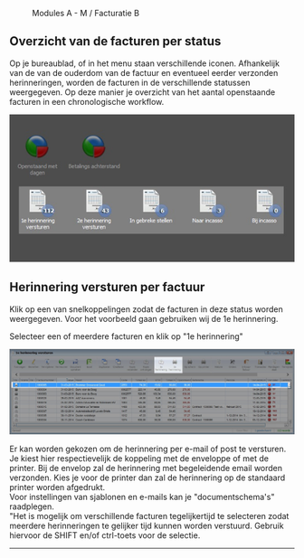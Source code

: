 <properties>
	<page>
		<title>Betalingsherinneringen versturen per status</title>
	</page>
	<menu>
		<position>Modules A - M / Facturatie </position> 
		<title>Herinnering per status</title>
		<sort>B</sort>
	</menu>
</properties>

## Overzicht van de facturen per status ##

Op je bureaublad, of in het menu staan verschillende iconen. Afhankelijk van de van de ouderdom van de factuur en eventueel eerder verzonden herinneringen, worden de facturen in de verschillende statussen weergegeven. Op deze manier je overzicht van het aantal openstaande facturen in een chronologische workflow.

![Herinneren op basis van de status](images/herinneren-per-status.jpg)

## Herinnering versturen per factuur ##

Klik op een van snelkoppelingen zodat de facturen in deze status worden weergegeven. Voor het voorbeeld gaan gebruiken wij de 1e herinnering.

Selecteer een of meerdere facturen en klik op "1e herinnering"

![Herinneren op basis van de status](images/losse-herinnering-versturen.jpg)

<div class="info">
Er kan worden gekozen om de herinnering per e-mail of post te versturen. Je kiest hier respectievelijk de koppeling met de enveloppe of met de printer. Bij de envelop zal de herinnering met begeleidende email worden verzonden. Kies je voor de printer dan zal de herinnering op de standaard printer worden afgedrukt.
</div>

<div class="info">
Voor instellingen van sjablonen en e-mails kan je "documentschema's" raadplegen.
</div>

<div class="tip">
"Het is mogelijk om verschillende facturen tegelijkertijd te selecteren zodat meerdere herinneringen te gelijker tijd kunnen worden verstuurd. Gebruik hiervoor de SHIFT en/of ctrl-toets voor de selectie.
</div>

----------
